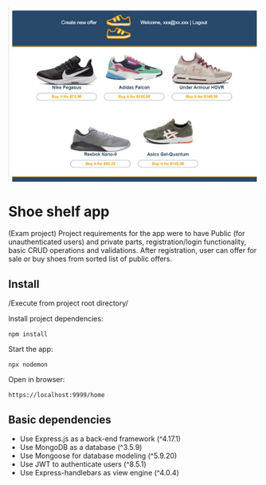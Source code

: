 ![shoe-shelf-image](public/shoe-shelf-overview.jpg)
# Shoe shelf app

(Exam project) Project requirements for the app were to have Public (for unauthenticated users) and private parts, registration/login functionality, basic CRUD operations and validations. After registration, user can offer for sale or buy shoes from sorted list of public offers.

## Install

/Execute from project root directory/

Install project dependencies:
```
npm install
```
Start the app:
```
npx nodemon
```

Open in browser:
```
https://localhost:9999/home
```
## Basic dependencies
* Use Express.js as a back-end framework (^4.17.1)
* Use MongoDB as a database (^3.5.9)
* Use Mongoose for database modeling (^5.9.20)
* Use JWT to authenticate users (^8.5.1)
* Use Express-handlebars as view engine (^4.0.4)


